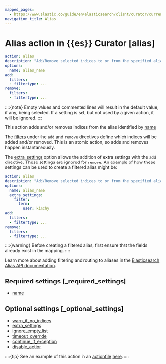 ```yaml
---
mapped_pages:
  - https://www.elastic.co/guide/en/elasticsearch/client/curator/current/alias.html
navigation_title: Alias
---
```


# Alias action in {{es}} Curator [alias]

```yaml
action: alias
description: "Add/Remove selected indices to or from the specified alias"
options:
  name: alias_name
add:
  filters:
  - filtertype: ...
remove:
  filters:
  - filtertype: ...
```

::::{note}
Empty values and commented lines will result in the default value, if any, being selected.  If a setting is set, but not used by a given action, it will be ignored.
::::


This action adds and/or removes indices from the alias identified by [name](/reference/option_name.md)

The [filters](/reference/filters.md) under the `add` and `remove` directives define which indices will be added and/or removed.  This is an atomic action, so adds and removes happen instantaneously.

The [extra_settings](/reference/option_extra_settings.md) option allows the addition of extra settings with the `add` directive.  These settings are ignored for `remove`.  An example of how these settings can be used to create a filtered alias might be:

```yaml
action: alias
description: "Add/Remove selected indices to or from the specified alias"
options:
  name: alias_name
  extra_settings:
    filter:
      term:
        user: kimchy
add:
  filters:
  - filtertype: ...
remove:
  filters:
  - filtertype: ...
```

::::{warning}
Before creating a filtered alias, first ensure that the fields already exist in the mapping.
::::


Learn more about adding filtering and routing to aliases in the [Elasticsearch Alias API documentation](http://www.elastic.co/guide/en/elasticsearch/reference/8.15/indices-aliases.md).

## Required settings [_required_settings]

* [name](/reference/option_name.md)


## Optional settings [_optional_settings]

* [warn_if_no_indices](/reference/option_warn_if_no_indices.md)
* [extra_settings](/reference/option_extra_settings.md)
* [ignore_empty_list](/reference/option_ignore_empty.md)
* [timeout_override](/reference/option_timeout_override.md)
* [continue_if_exception](/reference/option_continue.md)
* [disable_action](/reference/option_disable.md)

::::{tip}
See an example of this action in an [actionfile](/reference/actionfile.md) [here](/reference/ex_alias.md).
::::



